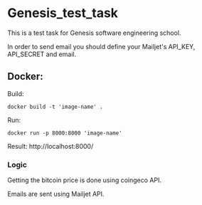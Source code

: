# Genesis_test_task
This is a test task for Genesis software engineering school.

In order to send email you should define your Mailjet's API_KEY, API_SECRET and email.

## Docker:

Build:

```docker build -t 'image-name' .```

Run:

```docker run -p 8000:8000 'image-name'```

Result:
http://localhost:8000/

### Logic

Getting the bitcoin price is done using coingeco API.


Emails are sent using Mailjet API.
